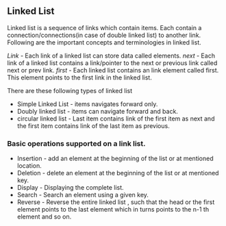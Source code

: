 ## Linked List

Linked list is a sequence of links which contain items. Each contain a connection/connections(in case of double linked list) to another link.
Following are the important concepts and terminologies in linked list.


*Link* - Each link of a linked list can store data called elements.
*next* - Each link of a linked list contains a link/pointer to the next or previous link called next or prev link.
*first* - Each linked list contains an link element called first. This element points to the first link in the linked list.


There are these following types of linked list

- Simple Linked List - items navigates forward only.
- Doubly linked list - items can navigate forward and back.
- circular linked list - Last item contains link of the first item as next and the first item contains link of the last item as previous.


### Basic operations supported on a link list.

- Insertion - add an element at the beginning of the list or at mentioned location.
- Deletion - delete an element at the beginning of the list or at mentioned key.
- Display - Displaying the complete list.
- Search - Search an element using a given key.
- Reverse - Reverse the entire linked list , such that the head or the first element points to the last element which in turns points to the n-1 th element and so on.